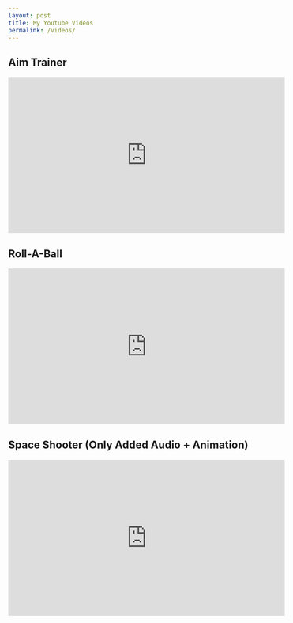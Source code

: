 ```yaml
---
layout: post
title: My Youtube Videos
permalink: /videos/
---
```


## Aim Trainer
<iframe 
    width="560" height="315" 
    src="https://www.youtube.com/embed/RTlYd7ydVjI?si=DYst2lBPtFG9mBbR" 
    title="YouTube video player" 
    frameborder="0" 
    allow="accelerometer; autoplay; clipboard-write; encrypted-media; gyroscope; picture-in-picture; web-share" 
    referrerpolicy="strict-origin-when-cross-origin" 
    allowfullscreen>
</iframe>


## Roll-A-Ball
<iframe 
    width="560" 
    height="315" 
    src="https://www.youtube.com/embed/eC8HF2iZ7Vg?si=Zc3AdAA-ott_dKk9" 
    title="YouTube video player" 
    frameborder="0" 
    allow="accelerometer; autoplay; clipboard-write; encrypted-media; gyroscope; picture-in-picture; web-share" 
    referrerpolicy="strict-origin-when-cross-origin" 
    allowfullscreen>
</iframe>

## Space Shooter (Only Added Audio + Animation)
<iframe 
    width="560" 
    height="315" 
    src="https://www.youtube.com/embed/fEzXmdEptxU?si=tH3nfN9JzH81udek" 
    title="YouTube video player" 
    frameborder="0" 
    allow="accelerometer; autoplay; clipboard-write; encrypted-media; gyroscope; picture-in-picture; web-share" 
    referrerpolicy="strict-origin-when-cross-origin" 
    allowfullscreen>
</iframe>
